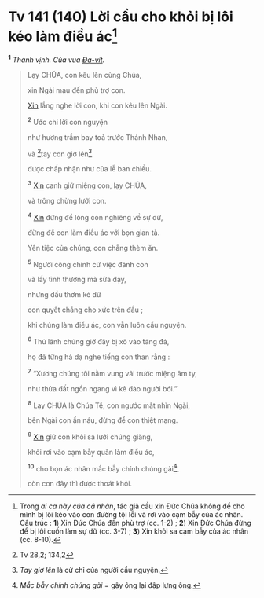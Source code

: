 # Tv 141 (140) Lời cầu cho khỏi bị lôi kéo làm điều ác[^1-a00eef15-2e3d-4de6-9522-9ad9b26d4222]

<sup><b>1</b></sup> _Thánh vịnh. Của vua [Đa-vít]()._

> Lạy CHÚA, con kêu lên cùng Chúa,
>
> xin Ngài mau đến phù trợ con.
>
> [Xin]() lắng nghe lời con, khi con kêu lên Ngài.
>
> <sup><b>2</b></sup> Ước chi lời con nguyện
>
> như hương trầm bay toả trước Thánh Nhan,
>
> và [^1@-a00eef15-2e3d-4de6-9522-9ad9b26d4222]tay con giơ lên[^2-a00eef15-2e3d-4de6-9522-9ad9b26d4222]
>
> được chấp nhận như của lễ ban chiều.
>
> <sup><b>3</b></sup> [Xin]() canh giữ miệng con, lạy CHÚA,
>
> và trông chừng lưỡi con.
>
> <sup><b>4</b></sup> [Xin]() đừng để lòng con nghiêng về sự dữ,
>
> đừng để con làm điều ác với bọn gian tà.
>
> Yến tiệc của chúng, con chẳng thèm ăn.
>
> <sup><b>5</b></sup> Người công chính cứ việc đánh con
>
> và lấy tình thương mà sửa dạy,
>
> nhưng dầu thơm kẻ dữ
>
> con quyết chẳng cho xức trên đầu ;
>
> khi chúng làm điều ác, con vẫn luôn cầu nguyện.
>
> <sup><b>6</b></sup> Thủ lãnh chúng giờ đây bị xô vào tảng đá,
>
> họ đã từng hả dạ nghe tiếng con than rằng :
>
> <sup><b>7</b></sup> “Xương chúng tôi nằm vung vãi trước miệng âm ty,
>
> như thửa đất ngổn ngang vì kẻ đào người bới.”
>
> <sup><b>8</b></sup> Lạy CHÚA là Chúa Tể, con ngước mắt nhìn Ngài,
>
> bên Ngài con ẩn náu, đừng để con thiệt mạng.
>
> <sup><b>9</b></sup> [Xin]() giữ con khỏi sa lưới chúng giăng,
>
> khỏi rơi vào cạm bẫy quân làm điều ác,
>
> <sup><b>10</b></sup> cho bọn ác nhân mắc bẫy chính chúng gài[^3-a00eef15-2e3d-4de6-9522-9ad9b26d4222],
>
> còn con đây thì được thoát khỏi.

[^1-a00eef15-2e3d-4de6-9522-9ad9b26d4222]: Trong _ai ca này của cá nhân_, tác giả cầu xin Đức Chúa không để cho mình bị lôi kéo vào con đường tội lỗi và rơi vào cạm bẫy của ác nhân. Cấu trúc : **1**) Xin Đức Chúa đến phù trợ (cc. 1-2) ; **2**) Xin Đức Chúa đừng để bị lôi cuốn làm sự dữ (cc. 3-7) ; **3**) Xin khỏi sa cạm bẫy của ác nhân (cc. 8-10).

[^2-a00eef15-2e3d-4de6-9522-9ad9b26d4222]: _Tay giơ lên_ là cử chỉ của người cầu nguyện.

[^3-a00eef15-2e3d-4de6-9522-9ad9b26d4222]: _Mắc bẫy chính chúng gài_ = gậy ông lại đập lưng ông.

[^1@-a00eef15-2e3d-4de6-9522-9ad9b26d4222]: Tv 28,2; 134,2
